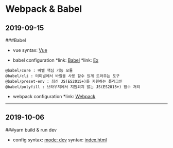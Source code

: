 
# Webpack & Babel

## 2019-09-15


###Babel

* vue
syntax: [Vue](https://kr.vuejs.org/v2/guide/single-file-components.html)




* babel configuration
 *link: [Babel](https://babeljs.io/docs/en/configuration#babelrc)
 *link: [Ex](https://poiemaweb.com/es6-babel-webpack-1)

```
@babel/core : 바벨 핵심 기능 모듈
@babel/cli : 터미널에서 바벨을 사용 할수 있게 도와주는 도구
@babel/preset-env : 최신 JS(ES2015+)를 지원하는 플러그인
@babel/polyfill : 브라우저에서 지원되지 않는 JS(ES2015+) 함수 처리
```


* webpack configuration
 *link: [Webpack](https://webpack.js.org/configuration)
***


## 2019-10-06


###yarn build & run dev


* config 
syntax: [mode: dev](https://beomi.github.io/2017/10/18/Setup-Babel-with-webpack/)
syntax: [index.html](https://webpack.js.org/plugins/html-webpack-plugin/)

